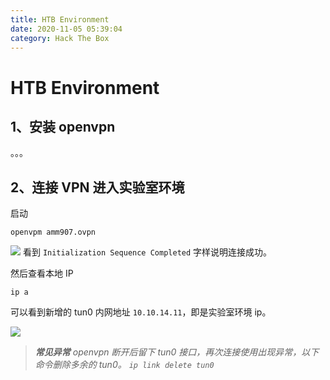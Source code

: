 ```yaml
---
title: HTB Environment
date: 2020-11-05 05:39:04
category: Hack The Box 
---
```

# HTB Environment

## 1、安装 openvpn 
。。。

## 2、连接 VPN 进入实验室环境

启动

```
openvpm amm907.ovpn
```

![](./1.png)
看到 `Initialization Sequence Completed` 字样说明连接成功。

然后查看本地 IP
```
ip a
``` 
可以看到新增的 tun0 内网地址 `10.10.14.11`，即是实验室环境 ip。

![](./2.png)

> ***常见异常***
> *openvpn 断开后留下 tun0 接口，再次连接使用出现异常，以下命令删除多余的 tun0。*
> *`ip link delete tun0`*